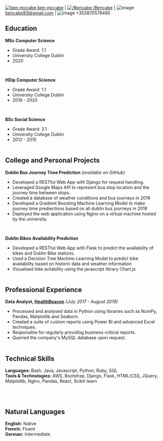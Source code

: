 [![ben-mccabe](https://raw.githubusercontent.com/paulrobertlloyd/socialmediaicons/main/linkedin-16x16.png) ben-mccabe](https://www.linkedin.com/in/ben-mccabe-7a084b141/) | [![/Bencabe](https://raw.githubusercontent.com/paulrobertlloyd/socialmediaicons/main/github-16x16.png) /Bencabe](https://github.com/Bencabe) | ![image](https://icons.iconarchive.com/icons/bokehlicia/pacifica/16/gmail-icon.png) bencabe93@gmail.com | ![image](https://icons.iconarchive.com/icons/icons8/windows-8/16/Mobile-Phone-icon.png) +353870578460


## Education

**MSc Computer Science**
- Grade Award: 1.1
- University College Dublin
- 2020
<br>

**HDip Computer Science**
- Grade Award: 1.1
- University College Dublin
- 2019 - 2020
<br>

**BSc Social Science**
- Grade Award: 2.1
- University College Dublin
- 2012 - 2015
<br><br>


## College and Personal Projects

**Dublin Bus Journey Time Prediction** _(available on GitHub)_

- Developed a RESTful Web App with Django for request handling. 
- Leveraged Google Maps API to represent bus stop location and the journey time between stops.
- Created a database of weather conditions and bus journeys in 2018
- Developed a Gradient Boosting Machine Learning Model to make journey time prediections based on all dublin bus journeys in 2018
- Deployed the web application using Nginx on a virtual machine hosted by the university. 
<br>


**Dublin Bikes Availability Prediction** 

- Developed a RESTful Web App with Flask to predict the availability of bikes and Dublin Bike stations.  
- Used a Decision Tree Machine Learning Model to predict bike availability based on historic data and weather information
- Visualised bike avilability using the javascript library Chart.js.
<br><br>


## Professional Experience 

**Data Analyst, [HealthBeacon](https://healthbeacon.com/)**  _(July 2017 - August 2019)_
- Processed and analysed data in Python using libraries such as NumPy, Pandas, Matplotlib and Seaborn.
- Created a suite of custom reports using Power BI and advanced Excel techniques.
- Responsible for regularly providing business-critical reports.
- Queried the company's MySQL database upon request.
<br><br>

## Technical Skills

**Languages:** Bash, Java, Javascript, Python, Ruby, SQL <br>
**Tools & Technologies**: AWS, Bootstrap, Django, Flask, HTML/CSS, JQuery, Matplotlib, Nginx, Pandas, React, Scikit-learn

<br><br>

## Natural Languages

**English:** Native <br>
**French:** Fluent <br>
**German:** Intermediate <br>
 





